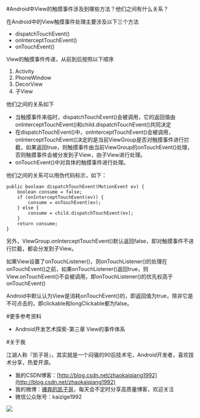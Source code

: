 #Android中View的触摸事件涉及到哪些方法？他们之间有什么关系？

在Android中的View触摸事件处理主要涉及以下三个方法

- dispatchTouchEvent()
- onInterceptTouchEvent()
- onTouchEvent()

View的触摸事件传递，从前到后按照以下顺序

1. Activity
2. PhoneWindow
3. DecorView
4. 子View

他们之间的关系如下

- 当触摸事件来临时，dispatchTouchEvent()会被调用，它的返回值由onInterceptTouchEvent()和child.dispatchTouchEvent()共同决定
- 在dispatchTouchEvent()中，onInterceptTouchEvent()会被调用，onInterceptTouchEvent()决定的是当前ViewGroup是否对触摸事件进行拦截，如果返回true，则触摸事件由当前ViewGroup的onTouchEvent()处理，否则触摸事件会被分发到子View，由子View进行处理。
- onTouchEvent()中对具体的触摸事件进行处理。

他们之间的关系可以用伪代码标示，如下：

```
public boolean dispatchTouchEvent(MotionEvent ev) {
    boolean consume = false;
    if (onInterceptTouchEvent(ev)) {
        consume = onTouchEvent(ev);
    } else {
        consume = child.dispatchTouchEvent(ev);
    }
    return consume;
}
```

另外，ViewGroup.onInterceptTouchEvent()默认返回false，即对触摸事件不进行拦截，都会分发到子View。

如果View设置了onTouchListener()，则onTouchListener()的处理在onTouchEvent()之前，如果onTouchListener()返回true，则View.onTouchEvent()不会被调用，即onTouchListener()的优先权高于onTouchEvent()

Android中默认认为View是消耗onTouchEvent()的，即返回值为true，除非它是不可点击的，即clickable和longClickable都为false。

#更多参考资料

- Android开发艺术探索-第三章 View的事件体系

#关于我

江湖人称『凯子哥』，其实就是一个闷骚的90后技术宅，Android开发者，喜欢技术分享，热爱开源。

- 我的CSDN博客：[http://blog.csdn.net/zhaokaiqiang1992](http://blog.csdn.net/zhaokaiqiang1992)
- 我的微博：[裸奔的凯子哥](http://weibo.com/zhaokaiqiang1992)，每天会不定时分享高质量博客，欢迎关注
- 微信公众账号：kaizige1992

![](http://i12.tietuku.com/f55c34ddb1ba3830.jpg)